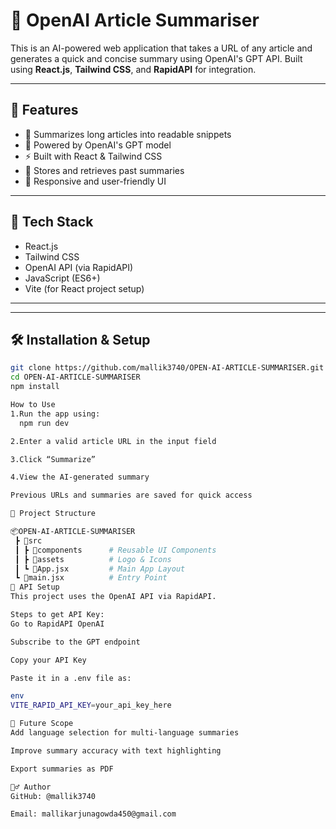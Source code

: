 # 🧠 OpenAI Article Summariser

This is an AI-powered web application that takes a URL of any article and generates a quick and concise summary using OpenAI's GPT API. Built using **React.js**, **Tailwind CSS**, and **RapidAPI** for integration.

---

## 🚀 Features

- 📑 Summarizes long articles into readable snippets  
- 🧠 Powered by OpenAI's GPT model  
- ⚡ Built with React & Tailwind CSS  
- 🔗 Stores and retrieves past summaries  
- 📱 Responsive and user-friendly UI  

---

## 🔧 Tech Stack

- React.js  
- Tailwind CSS  
- OpenAI API (via RapidAPI)  
- JavaScript (ES6+)  
- Vite (for React project setup)

---
---

## 🛠️ Installation & Setup

```bash
git clone https://github.com/mallik3740/OPEN-AI-ARTICLE-SUMMARISER.git
cd OPEN-AI-ARTICLE-SUMMARISER
npm install

How to Use
1.Run the app using:
  npm run dev

2.Enter a valid article URL in the input field

3.Click “Summarize”

4.View the AI-generated summary

Previous URLs and summaries are saved for quick access

📁 Project Structure

📦OPEN-AI-ARTICLE-SUMMARISER
 ┣ 📂src
 ┃ ┣ 📂components      # Reusable UI Components
 ┃ ┣ 📂assets          # Logo & Icons
 ┃ ┗ 📜App.jsx         # Main App Layout
 ┗ 📜main.jsx          # Entry Point
📄 API Setup
This project uses the OpenAI API via RapidAPI.

Steps to get API Key:
Go to RapidAPI OpenAI

Subscribe to the GPT endpoint

Copy your API Key

Paste it in a .env file as:

env
VITE_RAPID_API_KEY=your_api_key_here

📌 Future Scope
Add language selection for multi-language summaries

Improve summary accuracy with text highlighting

Export summaries as PDF

🙋‍♂️ Author
GitHub: @mallik3740

Email: mallikarjunagowda450@gmail.com
